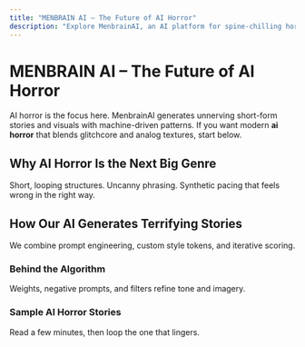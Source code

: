 ```yaml
---
title: "MENBRAIN AI – The Future of AI Horror"
description: "Explore MenbrainAI, an AI platform for spine-chilling horror stories. Enter the world of ai horror now."
---
```


# MENBRAIN AI – The Future of AI Horror

AI horror is the focus here. MenbrainAI generates unnerving short-form stories and visuals with machine-driven patterns. If you want modern **ai horror** that blends glitchcore and analog textures, start below.

## Why AI Horror Is the Next Big Genre
Short, looping structures. Uncanny phrasing. Synthetic pacing that feels wrong in the right way.

## How Our AI Generates Terrifying Stories
We combine prompt engineering, custom style tokens, and iterative scoring.

### Behind the Algorithm
Weights, negative prompts, and filters refine tone and imagery.

### Sample AI Horror Stories
Read a few minutes, then loop the one that lingers.
